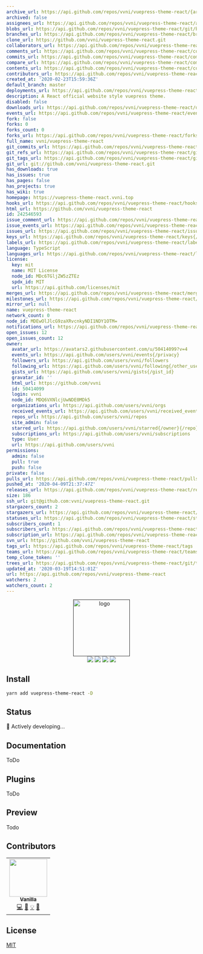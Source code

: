 ```yaml
---
archive_url: https://api.github.com/repos/vvni/vuepress-theme-react/{archive_format}{/ref}
archived: false
assignees_url: https://api.github.com/repos/vvni/vuepress-theme-react/assignees{/user}
blobs_url: https://api.github.com/repos/vvni/vuepress-theme-react/git/blobs{/sha}
branches_url: https://api.github.com/repos/vvni/vuepress-theme-react/branches{/branch}
clone_url: https://github.com/vvni/vuepress-theme-react.git
collaborators_url: https://api.github.com/repos/vvni/vuepress-theme-react/collaborators{/collaborator}
comments_url: https://api.github.com/repos/vvni/vuepress-theme-react/comments{/number}
commits_url: https://api.github.com/repos/vvni/vuepress-theme-react/commits{/sha}
compare_url: https://api.github.com/repos/vvni/vuepress-theme-react/compare/{base}...{head}
contents_url: https://api.github.com/repos/vvni/vuepress-theme-react/contents/{+path}
contributors_url: https://api.github.com/repos/vvni/vuepress-theme-react/contributors
created_at: '2020-02-23T15:59:36Z'
default_branch: master
deployments_url: https://api.github.com/repos/vvni/vuepress-theme-react/deployments
description: A React official website style vuepress theme.
disabled: false
downloads_url: https://api.github.com/repos/vvni/vuepress-theme-react/downloads
events_url: https://api.github.com/repos/vvni/vuepress-theme-react/events
fork: false
forks: 0
forks_count: 0
forks_url: https://api.github.com/repos/vvni/vuepress-theme-react/forks
full_name: vvni/vuepress-theme-react
git_commits_url: https://api.github.com/repos/vvni/vuepress-theme-react/git/commits{/sha}
git_refs_url: https://api.github.com/repos/vvni/vuepress-theme-react/git/refs{/sha}
git_tags_url: https://api.github.com/repos/vvni/vuepress-theme-react/git/tags{/sha}
git_url: git://github.com/vvni/vuepress-theme-react.git
has_downloads: true
has_issues: true
has_pages: false
has_projects: true
has_wiki: true
homepage: https://vuepress-theme-react.vvni.top
hooks_url: https://api.github.com/repos/vvni/vuepress-theme-react/hooks
html_url: https://github.com/vvni/vuepress-theme-react
id: 242546593
issue_comment_url: https://api.github.com/repos/vvni/vuepress-theme-react/issues/comments{/number}
issue_events_url: https://api.github.com/repos/vvni/vuepress-theme-react/issues/events{/number}
issues_url: https://api.github.com/repos/vvni/vuepress-theme-react/issues{/number}
keys_url: https://api.github.com/repos/vvni/vuepress-theme-react/keys{/key_id}
labels_url: https://api.github.com/repos/vvni/vuepress-theme-react/labels{/name}
language: TypeScript
languages_url: https://api.github.com/repos/vvni/vuepress-theme-react/languages
license:
  key: mit
  name: MIT License
  node_id: MDc6TGljZW5zZTEz
  spdx_id: MIT
  url: https://api.github.com/licenses/mit
merges_url: https://api.github.com/repos/vvni/vuepress-theme-react/merges
milestones_url: https://api.github.com/repos/vvni/vuepress-theme-react/milestones{/number}
mirror_url: null
name: vuepress-theme-react
network_count: 0
node_id: MDEwOlJlcG9zaXRvcnkyNDI1NDY1OTM=
notifications_url: https://api.github.com/repos/vvni/vuepress-theme-react/notifications{?since,all,participating}
open_issues: 12
open_issues_count: 12
owner:
  avatar_url: https://avatars2.githubusercontent.com/u/50414099?v=4
  events_url: https://api.github.com/users/vvni/events{/privacy}
  followers_url: https://api.github.com/users/vvni/followers
  following_url: https://api.github.com/users/vvni/following{/other_user}
  gists_url: https://api.github.com/users/vvni/gists{/gist_id}
  gravatar_id: ''
  html_url: https://github.com/vvni
  id: 50414099
  login: vvni
  node_id: MDQ6VXNlcjUwNDE0MDk5
  organizations_url: https://api.github.com/users/vvni/orgs
  received_events_url: https://api.github.com/users/vvni/received_events
  repos_url: https://api.github.com/users/vvni/repos
  site_admin: false
  starred_url: https://api.github.com/users/vvni/starred{/owner}{/repo}
  subscriptions_url: https://api.github.com/users/vvni/subscriptions
  type: User
  url: https://api.github.com/users/vvni
permissions:
  admin: false
  pull: true
  push: false
private: false
pulls_url: https://api.github.com/repos/vvni/vuepress-theme-react/pulls{/number}
pushed_at: '2020-04-09T21:37:47Z'
releases_url: https://api.github.com/repos/vvni/vuepress-theme-react/releases{/id}
size: 186
ssh_url: git@github.com:vvni/vuepress-theme-react.git
stargazers_count: 2
stargazers_url: https://api.github.com/repos/vvni/vuepress-theme-react/stargazers
statuses_url: https://api.github.com/repos/vvni/vuepress-theme-react/statuses/{sha}
subscribers_count: 1
subscribers_url: https://api.github.com/repos/vvni/vuepress-theme-react/subscribers
subscription_url: https://api.github.com/repos/vvni/vuepress-theme-react/subscription
svn_url: https://github.com/vvni/vuepress-theme-react
tags_url: https://api.github.com/repos/vvni/vuepress-theme-react/tags
teams_url: https://api.github.com/repos/vvni/vuepress-theme-react/teams
temp_clone_token: ''
trees_url: https://api.github.com/repos/vvni/vuepress-theme-react/git/trees{/sha}
updated_at: '2020-03-19T14:51:01Z'
url: https://api.github.com/repos/vvni/vuepress-theme-react
watchers: 2
watchers_count: 2
---
```


<div align="center"><a href="" target="_blank" rel="noopener noreferrer"><img width="150" src="https://emojipedia-us.s3.dualstack.us-west-1.amazonaws.com/thumbs/320/openmoji/213/atom-symbol_269b.png" alt="logo"></a></div>
<!-- ALL-CONTRIBUTORS-BADGE:START - Do not remove or modify this section -->
<!-- ALL-CONTRIBUTORS-BADGE:END -->

<div align="center">
  <img src="https://img.shields.io/badge/code_style-prettier-ff69b4.svg?style=flat-square" />
  <img src="https://img.shields.io/github/languages/top/vvni/vuepress-theme-react?style=flat-square" />
  <img src="https://img.shields.io/github/last-commit/vvni/vuepress-theme-react?style=flat-square" />
  <img src="https://img.shields.io/github/license/vvni/vuepress-theme-react?style=flat-square" />
</div>

## Install

```bash
yarn add vuepress-theme-react -D
```

## Status

🚧 Actively developing...

## Documentation

ToDo

## Plugins

ToDo

## Preview

Todo

## Contributors

<!-- ALL-CONTRIBUTORS-LIST:START - Do not remove or modify this section -->
<!-- prettier-ignore-start -->
<!-- markdownlint-disable -->
<table>
  <tr>
    <td align="center"><a href="https://blog.vvni.top/"><img src="https://avatars2.githubusercontent.com/u/50414099?v=4" width="100px;" alt=""/><br /><sub><b>Vanilla</b></sub></a><br /><a href="https://github.com/vvni/vuepress-theme-react/commits?author=vvni" title="Code">💻</a> <a href="https://github.com/vvni/vuepress-theme-react/commits?author=vvni" title="Documentation">📖</a> <a href="#example-vvni" title="Examples">💡</a> <a href="#maintenance-vvni" title="Maintenance">🚧</a></td>
  </tr>
</table>

<!-- markdownlint-enable -->
<!-- prettier-ignore-end -->

<!-- ALL-CONTRIBUTORS-LIST:END -->

## License

[MIT](https://github.com/vvni/vuepress-theme-react/blob/master/LICENSE)
